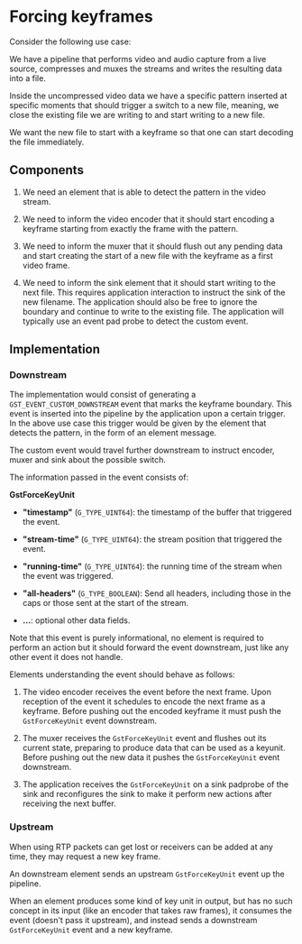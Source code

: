# Forcing keyframes

Consider the following use case:

We have a pipeline that performs video and audio capture from a live
source, compresses and muxes the streams and writes the resulting data
into a file.

Inside the uncompressed video data we have a specific pattern inserted
at specific moments that should trigger a switch to a new file, meaning,
we close the existing file we are writing to and start writing to a new
file.

We want the new file to start with a keyframe so that one can start
decoding the file immediately.

## Components

1)  We need an element that is able to detect the pattern in the video
    stream.

2)  We need to inform the video encoder that it should start encoding a
    keyframe starting from exactly the frame with the pattern.

3)  We need to inform the muxer that it should flush out any pending
    data and start creating the start of a new file with the keyframe as
    a first video frame.

4)  We need to inform the sink element that it should start writing to
    the next file. This requires application interaction to instruct the
    sink of the new filename. The application should also be free to
    ignore the boundary and continue to write to the existing file. The
    application will typically use an event pad probe to detect the
    custom event.

## Implementation

### Downstream

The implementation would consist of generating a `GST_EVENT_CUSTOM_DOWNSTREAM`
event that marks the keyframe boundary. This event is inserted into the
pipeline by the application upon a certain trigger. In the above use case
this trigger would be given by the element that detects the pattern, in the
form of an element message.

The custom event would travel further downstream to instruct encoder,
muxer and sink about the possible switch.

The information passed in the event consists of:

**GstForceKeyUnit**

 - **"timestamp"** (`G_TYPE_UINT64`): the timestamp of the buffer that
   triggered the event.

 - **"stream-time"** (`G_TYPE_UINT64`): the stream position that triggered the event.

 - **"running-time"** (`G_TYPE_UINT64`): the running time of the stream when
   the event was triggered.

 - **"all-headers"** (`G_TYPE_BOOLEAN`): Send all headers, including
   those in the caps or those sent at the start of the stream.

 - **...**: optional other data fields.

Note that this event is purely informational, no element is required to
perform an action but it should forward the event downstream, just like
any other event it does not handle.

Elements understanding the event should behave as follows:

1)  The video encoder receives the event before the next frame. Upon
    reception of the event it schedules to encode the next frame as a
    keyframe. Before pushing out the encoded keyframe it must push the
    `GstForceKeyUnit` event downstream.

2)  The muxer receives the `GstForceKeyUnit` event and flushes out its
    current state, preparing to produce data that can be used as a
    keyunit. Before pushing out the new data it pushes the
    `GstForceKeyUnit` event downstream.

3)  The application receives the `GstForceKeyUnit` on a sink padprobe of
    the sink and reconfigures the sink to make it perform new actions
    after receiving the next buffer.

### Upstream

When using RTP packets can get lost or receivers can be added at any
time, they may request a new key frame.

An downstream element sends an upstream `GstForceKeyUnit` event up the
pipeline.

When an element produces some kind of key unit in output, but has no
such concept in its input (like an encoder that takes raw frames), it
consumes the event (doesn't pass it upstream), and instead sends a
downstream `GstForceKeyUnit` event and a new keyframe.
